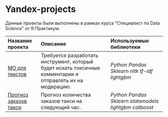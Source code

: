 # Yandex-projects
Данные проекты были выполнены в рамках курса "Специалист по Data Science" от Я.Практикум.

| Название проекта | Описание | Используемые библиотеки | 
| :---------------------- | :---------------------- | :---------------------- |
| [МО для текстов](comments_toxic) | Требуется разработать инструмент, который будет искать токсичные комментарии и отправлять их на модерацию. | *Python Pandas Sklearn nltk tf-idf lightgbm* |
| [Прогноз заказов такси](taxi-orders) | Прогноз количества заказов такси на следующий час. | *Python Pandas Sklearn statsmodels lightgbm catboost* |
